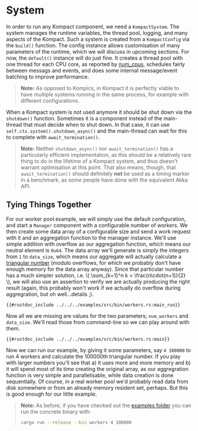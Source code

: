 # System

In order to run any Kompact component, we need a `KompactSystem`. The system manages the runtime variables, the thread pool, logging, and many aspects of the Kompact. Such a system is created from a `KompactConfig` via the `build()` function. The config instance allows customisation of many parameters of the runtime, which we will discuss in upcoming sections. For now, the `default()` instance will do just fine.  It creates a thread pool with one thread for each CPU core, as reported by [num_cpus](https://crates.io/crates/num_cpus), schedules fairly between messags and events, and does some internal message/event batching to improve performance.

> **Note:** As opposed to Kompics, in Kompact it is perfectly viable to have multiple systems running in the same process, for example with different configurations.

When a Kompact system is not used anymore it should be shut down via the `shutdown()` function. Sometimes it is a component instead of the main-thread that must decide when to shut down. In that case, it can use `self.ctx.system().shutdown_async()` and the main-thread can wait for this to complete with `await_termination()`. 

> **Note:** Neither `shutdown_async()` nor `await_termination()` has a particularly efficient implementation, as this should be a relatively rare thing to do in the lifetime of a Kompact system, and thus doesn't warrant optimisation at this point. That also means, though, that `await_termination()` should definitely **not** be used as a timing marker in a benchmark, as *some* people have done with the equivalent Akka API.

## Tying Things Together

For our worker pool example, we will simply use the default configuration, and start a `Manager` component with a configurable number of workers. We then create some data array of a configurable size and send a work request with it and an aggregation function to the manager instance. We'll use simple addition with overflow as our aggregation function, which means our neutral element is `0u64`. The data array we'll generate is simply the integers from `1` to `data_size`, which means our aggregate will actually calculate a [triangular number](https://en.wikipedia.org/wiki/Triangular_number) (modulo overflows, for which we probably don't have enough memory for the data array anyway). Since that particular number has a much simpler solution, i.e. \\( \sum_{k=1}^n k = \frac{n\cdot(n+1)}{2} \\), we will also use an assertion to verify we are actually producing the right result (again, this probably won't work if we actually do overflow during aggregration, but oh well...details ;).

```rust,edition2018,no_run,noplaypen
{{#rustdoc_include ../../../examples/src/bin/workers.rs:main_run}}
```

Now all we are missing are values for the two parameters; `num_workers` and `data_size`. We'll read those from command-line so we can play around with them.

```rust,edition2018,no_run,noplaypen
{{#rustdoc_include ../../../examples/src/bin/workers.rs:main}}
```

Now we can run our example, by giving it some parameters, say `4 100000` to run 4 workers and calculate the 100000th triangular number. If you play with larger numbers you'll see that a) it uses more and more memory and b) it will spend most of its time creating the original array, as our aggregration function is very simple and parallelisable, while data creation is done sequentially. Of course, in a real worker pool we'd probably read data from disk somewhere or from an already memory resident set, perhaps. But this is good enough for our little example.

> **Note:** As before, if you have checked out the [examples folder](https://github.com/kompics/kompact/tree/master/docs/examples) you can run the concrete binary with:
> ```bash
> cargo run --release --bin workers 4 100000
> ```
